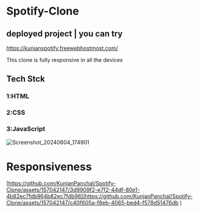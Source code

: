 # Spotify-Clone

## deployed project | you can try 
https://kunjanspotify.freewebhostmost.com/

This clone is fully responsive in all the devices  
## Tech Stck
### 1:HTML 
### 2:CSS 
### 3:JavaScript


![Screenshot_20240604_174901](https://github.com/KunjanPanchal/Spotify-Clone/assets/157042147/bce3cdfb-02ef-4fb9-ba8e-12b7f7bc57f7)

# Responsiveness

[https://github.com/KunjanPanchal/Spotify-Clone/assets/157042147/3d9909f2-e7f2-44df-80e1-4b82ec7fdb964b82ec7fdb96](https://github.com/KunjanPanchal/Spotify-Clone/assets/157042147/c40f605a-f8eb-4065-bed4-f578d51476db
)



